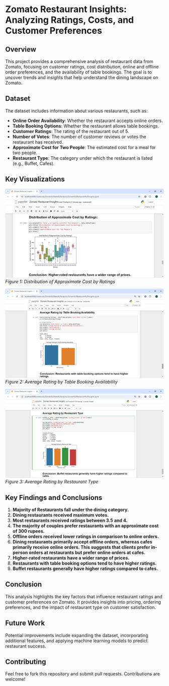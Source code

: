 # Zomato Restaurant Insights: Analyzing Ratings, Costs, and Customer Preferences

## Overview
This project provides a comprehensive analysis of restaurant data from Zomato, focusing on customer ratings, cost distribution, online and offline order preferences, and the availability of table bookings. The goal is to uncover trends and insights that help understand the dining landscape on Zomato.

## Dataset
The dataset includes information about various restaurants, such as:
- **Online Order Availability**: Whether the restaurant accepts online orders.
- **Table Booking Options**: Whether the restaurant allows table bookings.
- **Customer Ratings**: The rating of the restaurant out of 5.
- **Number of Votes**: The number of customer reviews or votes the restaurant has received.
- **Approximate Cost for Two People**: The estimated cost for a meal for two people.
- **Restaurant Type**: The category under which the restaurant is listed (e.g., Buffet, Cafes).

## Key Visualizations

![Distribution of Approximate Cost by Ratings](images/cost_vs_ratings.png)
*Figure 1: Distribution of Approximate Cost by Ratings*

![Average Rating by Table Booking Availability](images/ratings_by_table_booking.png)
*Figure 2: Average Rating by Table Booking Availability*

![Average Rating by Restaurant Type](images/ratings_by_type.png)
*Figure 3: Average Rating by Restaurant Type*

## Key Findings and Conclusions
1. **Majority of Restaurants fall under the dining category.**
2. **Dining restaurants received maximum votes.**
3. **Most restaurants received ratings between 3.5 and 4.**
4. **The majority of couples prefer restaurants with an approximate cost of 300 rupees.**
5. **Offline orders received lower ratings in comparison to online orders.**
6. **Dining restaurants primarily accept offline orders, whereas cafes primarily receive online orders. This suggests that clients prefer in-person orders at restaurants but prefer online orders at cafes.**
7. **Higher-rated restaurants have a wider range of prices.**
8. **Restaurants with table booking options tend to have higher ratings.**
9. **Buffet restaurants generally have higher ratings compared to cafes.**

## Conclusion
This analysis highlights the key factors that influence restaurant ratings and customer preferences on Zomato. It provides insights into pricing, ordering preferences, and the impact of restaurant type on customer satisfaction.

## Future Work
Potential improvements include expanding the dataset, incorporating additional features, and applying machine learning models to predict restaurant success.

## Contributing
Feel free to fork this repository and submit pull requests. Contributions are welcome!
